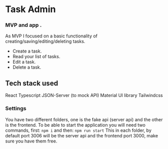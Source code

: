 # Task Admin
### MVP and app .
As MVP I focused on a basic functionality of creating/saving/editing/deleting tasks.

-	Create a task.
-	Read your list of tasks.
-	Edit a task.
-	Delete a task.

## Tech stack used
React
Typescript
JSON-Server (to mock API)
Material UI library
Tailwindcss

### Settings
You have two different folders, one is the fake api (server api) and the other is the frontend. To be able to start the application you will need two commands, first:
`npm i`
and then:
`npm run start`
This in each folder, by default port 3006 will be the server api and the frontend port 3000, make sure you have them free.
